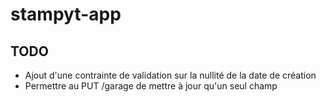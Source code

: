 # stampyt-app

## TODO
* Ajout d'une contrainte de validation sur la nullité de la date de création
* Permettre au PUT /garage de mettre à jour qu'un seul champ